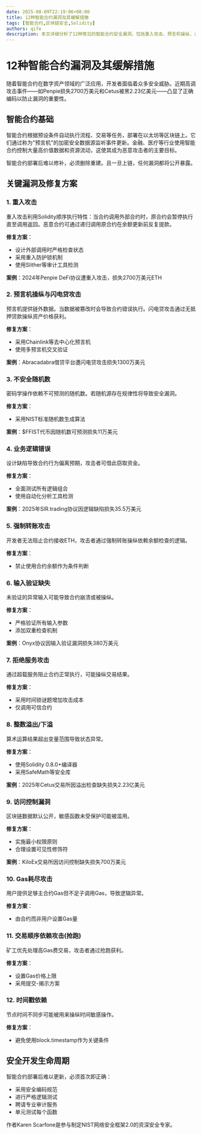 ```yaml
---
date: 2025-08-09T22:19:06+08:00
title: 12种智能合约漏洞及其缓解措施
tags: [智能合约,区块链安全,Solidity]
authors: qife
description: 本文详细分析了12种常见的智能合约安全漏洞，包括重入攻击、预言机操纵、业务逻辑错误等，并提供了具体的修复方案和真实攻击案例，帮助开发者构建更安全的区块链应用。
---
```


# 12种智能合约漏洞及其缓解措施

随着智能合约在数字资产领域的广泛应用，开发者面临着众多安全威胁。近期高调攻击事件——如Penpie损失2700万美元和Cetus被黑2.23亿美元——凸显了正确编码以防止漏洞的重要性。

## 智能合约基础
智能合约根据预设条件自动执行流程、交易等任务，部署在以太坊等区块链上。它们通过称为"预言机"的加密安全数据源监听事件更新。金融、医疗等行业使用智能合约控制大量高价值数据和资源流动，这使其成为恶意攻击者的主要目标。

智能合约部署后难以修补，必须删除重建。且一旦上链，任何漏洞都将公开暴露。

## 关键漏洞及修复方案

### 1. 重入攻击
重入攻击利用Solidity顺序执行特性：当合约调用外部合约时，原合约会暂停执行直至调用返回。恶意合约可通过递归调用原合约在余额更新前反复提款。

**修复方案**：
- 设计外部调用时严格检查状态
- 采用重入防护锁机制
- 使用Slither等审计工具检测

**案例**：2024年Penpie DeFi协议遭重入攻击，损失2700万美元ETH

### 2. 预言机操纵与闪电贷攻击
预言机提供链外数据。当数据被篡改时会导致合约错误执行。闪电贷攻击通过无抵押贷款操纵资产价格获利。

**修复方案**：
- 采用Chainlink等去中心化预言机
- 使用多预言机交叉验证

**案例**：Abracadabra借贷平台遭闪电贷攻击损失1300万美元

### 3. 不安全随机数
密码学操作依赖不可预测的随机数。若随机源存在规律性将导致安全漏洞。

**修复方案**：
- 采用NIST标准随机数生成算法

**案例**：$FFIST代币因随机数可预测损失11万美元

### 4. 业务逻辑错误
设计缺陷导致合约行为偏离预期，攻击者可借此窃取资金。

**修复方案**：
- 全面测试所有逻辑组合
- 使用自动化分析工具检测

**案例**：2025年SIR.trading协议因逻辑缺陷损失35.5万美元

### 5. 强制转账攻击
开发者无法阻止合约接收ETH，攻击者通过强制转账操纵依赖余额检查的逻辑。

**修复方案**：
- 禁止使用合约余额作为条件判断

### 6. 输入验证缺失
未验证的异常输入可能导致合约崩溃或被操纵。

**修复方案**：
- 严格验证所有输入参数
- 添加双重检查机制

**案例**：Onyx协议因输入验证漏洞损失380万美元

### 7. 拒绝服务攻击
通过超载服务阻止合约正常执行，可能操纵交易结果。

**修复方案**：
- 采用时间锁谜题增加攻击成本
- 仅调用可信合约

### 8. 整数溢出/下溢
算术运算结果超出变量范围导致状态异常。

**修复方案**：
- 使用Solidity 0.8.0+编译器
- 采用SafeMath等安全库

**案例**：2025年Cetus交易所因溢出检查缺失损失2.23亿美元

### 9. 访问控制漏洞
区块链数据默认公开，敏感函数未受保护可能被滥用。

**修复方案**：
- 实施最小权限原则
- 合理设置可见性修饰符

**案例**：KiloEx交易所因访问控制缺失损失700万美元

### 10. Gas耗尽攻击
用户提供足够主合约Gas但不足子调用Gas，导致逻辑异常。

**修复方案**：
- 由合约而非用户设置Gas量

### 11. 交易顺序依赖攻击(抢跑)
矿工优先处理高Gas费交易，攻击者通过抢跑获利。

**修复方案**：
- 设置Gas价格上限
- 采用提交-揭示方案

### 12. 时间戳依赖
节点时间不同步可能被用来操纵时间敏感操作。

**修复方案**：
- 避免使用block.timestamp作为关键条件

## 安全开发生命周期
智能合约部署后难以更新，必须首次即正确：
- 采用安全编码规范
- 进行严格逻辑测试
- 聘请专业审计服务
- 单元测试每个函数

作者Karen Scarfone是参与制定NIST网络安全框架2.0的资深安全专家。
